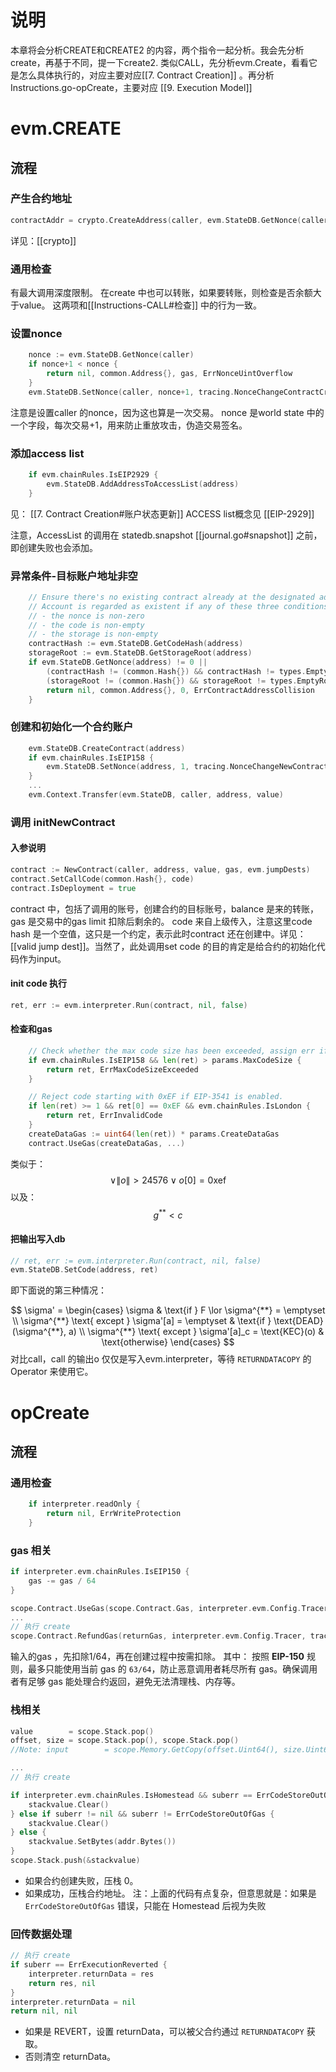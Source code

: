 # 说明
本章将会分析CREATE和CREATE2 的内容，两个指令一起分析。我会先分析create，再基于不同，提一下create2.
类似CALL，先分析evm.Create，看看它是怎么具体执行的，对应主要对应[[7. Contract Creation]] 。再分析 Instructions.go-opCreate，主要对应 [[9. Execution Model]] 

# evm.CREATE

## 流程
### 产生合约地址
```go
contractAddr = crypto.CreateAddress(caller, evm.StateDB.GetNonce(caller))
```
详见：[[crypto]]

### 通用检查
有最大调用深度限制。
在create 中也可以转账，如果要转账，则检查是否余额大于value。
这两项和[[Instructions-CALL#检查]] 中的行为一致。


### 设置nonce
```go
    nonce := evm.StateDB.GetNonce(caller)
    if nonce+1 < nonce {
        return nil, common.Address{}, gas, ErrNonceUintOverflow
    }
    evm.StateDB.SetNonce(caller, nonce+1, tracing.NonceChangeContractCreator)
```
注意是设置caller 的nonce，因为这也算是一次交易。
nonce 是world state 中的一个字段，每次交易+1，用来防止重放攻击，伪造交易签名。


### 添加access list

```go
    if evm.chainRules.IsEIP2929 {
        evm.StateDB.AddAddressToAccessList(address)
    }
```
见： [[7. Contract Creation#账户状态更新]]
ACCESS list概念见 [[EIP-2929]]

注意，AccessList 的调用在 statedb.snapshot [[journal.go#snapshot]] 之前，即创建失败也会添加。

### 异常条件-目标账户地址非空
```go
	// Ensure there's no existing contract already at the designated address.
	// Account is regarded as existent if any of these three conditions is met:
	// - the nonce is non-zero
	// - the code is non-empty
	// - the storage is non-empty
	contractHash := evm.StateDB.GetCodeHash(address)
	storageRoot := evm.StateDB.GetStorageRoot(address)
	if evm.StateDB.GetNonce(address) != 0 ||
		(contractHash != (common.Hash{}) && contractHash != types.EmptyCodeHash) || // non-empty code
		(storageRoot != (common.Hash{}) && storageRoot != types.EmptyRootHash) { // non-empty storage
		return nil, common.Address{}, 0, ErrContractAddressCollision
	}
```

### 创建和初始化一个合约账户
```go
    evm.StateDB.CreateContract(address)
    if evm.chainRules.IsEIP158 {
        evm.StateDB.SetNonce(address, 1, tracing.NonceChangeNewContract)
    }
    ...
    evm.Context.Transfer(evm.StateDB, caller, address, value)
```

### 调用 initNewContract
#### 入参说明
```go
contract := NewContract(caller, address, value, gas, evm.jumpDests)
contract.SetCallCode(common.Hash{}, code)
contract.IsDeployment = true


```
contract 中，包括了调用的账号，创建合约的目标账号，balance 是来的转账，gas 是交易中的gas limit 扣除后剩余的。
code 来自上级传入，注意这里code hash 是一个空值，这只是一个约定，表示此时contract 还在创建中。详见：[[valid jump dest]]。当然了，此处调用set code 的目的肯定是给合约的初始化代码作为input。

#### init code 执行
```go
ret, err := evm.interpreter.Run(contract, nil, false)
```

#### 检查和gas
```go
	// Check whether the max code size has been exceeded, assign err if the case.
	if evm.chainRules.IsEIP158 && len(ret) > params.MaxCodeSize {
		return ret, ErrMaxCodeSizeExceeded
	}

	// Reject code starting with 0xEF if EIP-3541 is enabled.
	if len(ret) >= 1 && ret[0] == 0xEF && evm.chainRules.IsLondon {
		return ret, ErrInvalidCode
	}
	createDataGas := uint64(len(ret)) * params.CreateDataGas      
	contract.UseGas(createDataGas, ...)

```

类似于：
$$
\lor \|o\| > 24576 
\lor o[0] = \text{0xef}
$$
以及：
$$
g^{**} < c
$$

#### 把输出写入db
```go
// ret, err := evm.interpreter.Run(contract, nil, false)
evm.StateDB.SetCode(address, ret)
```
即下面说的第三种情况：

$$
\sigma' = 
\begin{cases}
\sigma & \text{if } F \lor \sigma^{**} = \emptyset \\
\sigma^{**} \text{ except } \sigma'[a] = \emptyset & \text{if } \text{DEAD}(\sigma^{**}, a) \\
\sigma^{**} \text{ except } \sigma'[a]_c = \text{KEC}(o) & \text{otherwise}
\end{cases}
$$
对比call，call 的输出o 仅仅是写入evm.interpreter，等待 `RETURNDATACOPY` 的 Operator 来使用它。

# opCreate
## 流程
### 通用检查
```go
	if interpreter.readOnly {
		return nil, ErrWriteProtection
	}
```

### gas 相关
```go
if interpreter.evm.chainRules.IsEIP150 {
    gas -= gas / 64
}

scope.Contract.UseGas(scope.Contract.Gas, interpreter.evm.Config.Tracer, tracing.GasChangeCallContractCreation)
...
// 执行 create
scope.Contract.RefundGas(returnGas, interpreter.evm.Config.Tracer, tracing.GasChangeCallLeftOverRefunded)
```
输入的gas ，先扣除1/64，再在创建过程中按需扣除。
其中：
按照 **EIP-150** 规则，最多只能使用当前 gas 的 `63/64`，防止恶意调用者耗尽所有 gas。确保调用者有足够 gas 能处理合约返回，避免无法清理栈、内存等。

### 栈相关
```go
value        = scope.Stack.pop()
offset, size = scope.Stack.pop(), scope.Stack.pop()
//Note: input        = scope.Memory.GetCopy(offset.Uint64(), size.Uint64()) 

...
// 执行 create

if interpreter.evm.chainRules.IsHomestead && suberr == ErrCodeStoreOutOfGas {
    stackvalue.Clear()
} else if suberr != nil && suberr != ErrCodeStoreOutOfGas {
    stackvalue.Clear()
} else {
    stackvalue.SetBytes(addr.Bytes())
}
scope.Stack.push(&stackvalue)
```

- 如果合约创建失败，压栈 0。
- 如果成功，压栈合约地址。
注：上面的代码有点复杂，但意思就是：如果是 `ErrCodeStoreOutOfGas` 错误，只能在 Homestead 后视为失败

### 回传数据处理
```go
// 执行 create
if suberr == ErrExecutionReverted {
	interpreter.returnData = res
	return res, nil
}
interpreter.returnData = nil
return nil, nil
```
- 如果是 REVERT，设置 returnData，可以被父合约通过 `RETURNDATACOPY` 获取。
- 否则清空 returnData。

